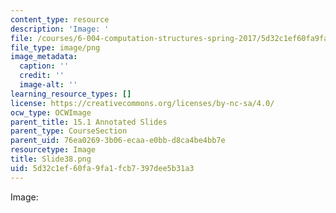 ```yaml
---
content_type: resource
description: 'Image: '
file: /courses/6-004-computation-structures-spring-2017/5d32c1ef60fa9fa1fcb7397dee5b31a3_Slide38.png
file_type: image/png
image_metadata:
  caption: ''
  credit: ''
  image-alt: ''
learning_resource_types: []
license: https://creativecommons.org/licenses/by-nc-sa/4.0/
ocw_type: OCWImage
parent_title: 15.1 Annotated Slides
parent_type: CourseSection
parent_uid: 76ea0269-3b06-ecaa-e0bb-d8ca4be4bb7e
resourcetype: Image
title: Slide38.png
uid: 5d32c1ef-60fa-9fa1-fcb7-397dee5b31a3
---
```

Image: 